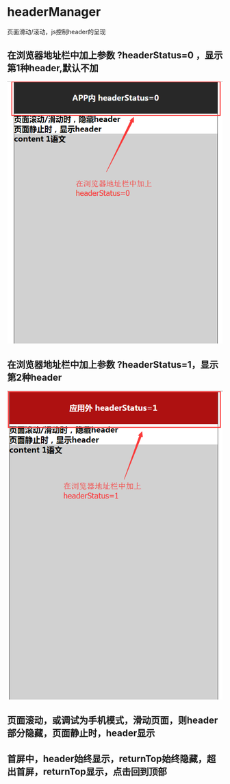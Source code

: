 # headerManager
页面滑动/滚动，js控制header的呈现
## 在浏览器地址栏中加上参数 ?headerStatus=0 ，显示第1种header,默认不加
![image](https://github.com/xiaojiandong/headerManager/blob/master/img/headerStatus%3D0.png)
## 在浏览器地址栏中加上参数 ?headerStatus=1，显示第2种header
![image](https://github.com/xiaojiandong/headerManager/blob/master/img/headerStatus%3D1.png)
## 页面滚动，或调试为手机模式，滑动页面，则header部分隐藏，页面静止时，header显示
## 首屏中，header始终显示，returnTop始终隐藏，超出首屏，returnTop显示，点击回到顶部

